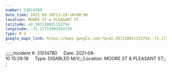 ```yaml
---
number: 21014780
date_time: 2021-09-10T15:29:18+00:00
location: MOORE ST & PLEASANT ST
latitude: 42.397230031153754
longitude: -71.17711991592176
type: M V
google_maps_link: https://maps.google.com/?q=42.397230031153754,-71.17711991592176
---
```


;;;;;;Incident #: 21014780     Date: 2021‐09‐10 15:29:18     Type: DISABLED M/V;;;Location: MOORE ST & PLEASANT ST;;;
